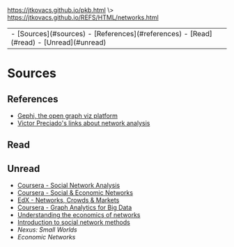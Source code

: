 <p id="path"><a href="../../pkb.html">https://jtkovacs.github.io/pkb.html</a> \> <a href="https://jtkovacs.github.io/REFS/HTML/networks.html">https://jtkovacs.github.io/REFS/HTML/networks.html</a></p><table class="TOC"><tr><td>- [Sources](#sources)
	- [References](#references)
	- [Read](#read)
	- [Unread](#unread)
</td></tr></table>

# Sources


## References

- [Gephi, the open graph viz platform](https://gephi.org/)
- [Victor Preciado's links about network analysis](https://sites.google.com/site/victormpreciado/links)

## Read

## Unread

- [Coursera - Social Network Analysis](https://www.coursera.org/course/sna)
- [Coursera - Social &amp; Economic Networks](https://www.coursera.org/course/networksonline)
- [EdX - Networks, Crowds &amp; Markets](https://www.edx.org/course/networks-crowds-markets-cornellx-info2040x-2)
- [Coursera - Graph Analytics for Big Data](https://www.coursera.org/learn/big-data-graph-analytics)
- [Understanding the economics of networks](https://www.youtube.com/watch?v=VulfA7eiCw4)
- [Introduction to social network methods](http://faculty.ucr.edu/~hanneman/nettext/)
- _Nexus: Small Worlds_
- _Economic Networks_